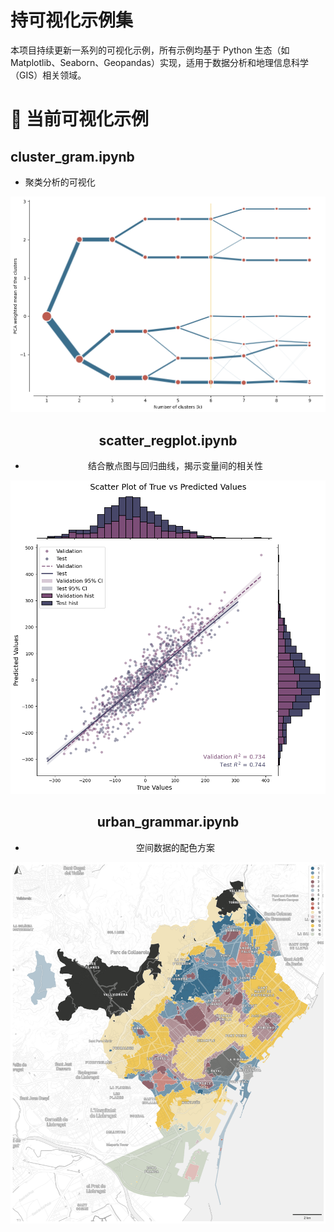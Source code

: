# 持可视化示例集

本项目持续更新一系列的可视化示例，所有示例均基于 Python 生态（如 Matplotlib、Seaborn、Geopandas）实现，适用于数据分析和地理信息科学（GIS）相关领域。

# 📌 当前可视化示例

## cluster_gram.ipynb
- 聚类分析的可视化
<center><img src="fig/cluster_gram.png"><center> 

## scatter_regplot.ipynb
- 结合散点图与回归曲线，揭示变量间的相关性
<center><img src="fig/scatter_regplot.png"><center> 

## urban_grammar.ipynb
- 空间数据的配色方案
<center><img src="fig/urban_grammar.png"><center>